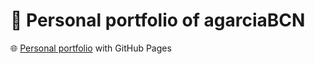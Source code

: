 # 👤 Personal portfolio of agarciaBCN

🌐 [Personal portfolio](https://agarciabcn.github.io/) with GitHub Pages
